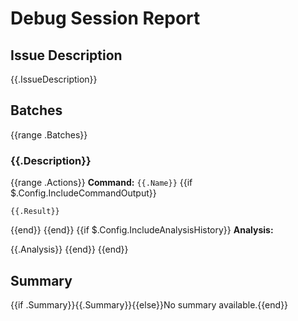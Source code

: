 # Debug Session Report

## Issue Description

{{.IssueDescription}}

## Batches

{{range .Batches}}
### {{.Description}}

{{range .Actions}}
**Command:** `{{.Name}}`
{{if $.Config.IncludeCommandOutput}}

```shell
{{.Result}}
```

{{end}}
{{end}}
{{if $.Config.IncludeAnalysisHistory}}
**Analysis:**

{{.Analysis}}
{{end}}
{{end}}

## Summary

{{if .Summary}}{{.Summary}}{{else}}No summary available.{{end}}
